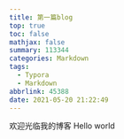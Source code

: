 ```yaml
---
title: 第一篇blog
top: true
toc: false
mathjax: false
summary: 113344
categories: Markdown
tags:
  - Typora
  - Markdown
abbrlink: 45388
date: 2021-05-20 21:22:49
---
```

欢迎光临我的博客
Hello world